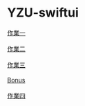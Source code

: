 # YZU-swiftui
[作業一](https://github.com/Yyoung2288/YZU-swiftui/blob/main/HW1.md)
<br></br>
[作業二](https://github.com/Yyoung2288/YZU-swiftui/blob/main/HW2.md)
<br></br>
[作業三](https://github.com/Yyoung2288/YZU-swiftui/blob/main/HW3.md)
<br></br>
[Bonus](https://github.com/Yyoung2288/YZU-swiftui/blob/main/Bouns.md)
<br></br>
[作業四](https://github.com/Yyoung2288/YZU-swiftui/blob/main/HW4)

